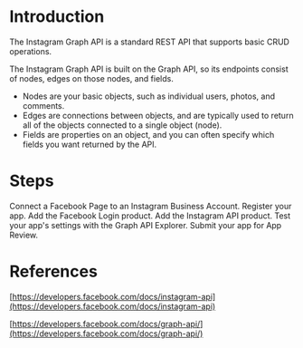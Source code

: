 
# Introduction
The Instagram Graph API is a standard REST API that supports basic CRUD operations.

The Instagram Graph API is built on the Graph API, so its endpoints consist of nodes, edges on those nodes, and fields.

- Nodes are your basic objects, such as individual users, photos, and comments.
- Edges are connections between objects, and are typically used to return all of the objects connected to a single object (node).
- Fields are properties on an object, and you can often specify which fields you want returned by the API.

# Steps
Connect a Facebook Page to an Instagram Business Account.
Register your app.
Add the Facebook Login product.
Add the Instagram API product.
Test your app's settings with the Graph API Explorer.
Submit your app for App Review.

# References
[https://developers.facebook.com/docs/instagram-api](https://developers.facebook.com/docs/instagram-api)

[https://developers.facebook.com/docs/graph-api/](https://developers.facebook.com/docs/graph-api/)